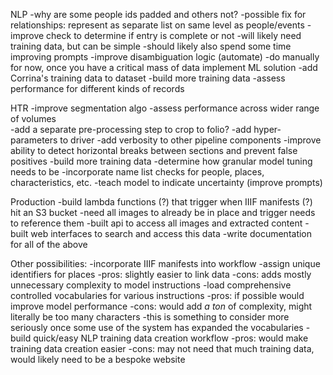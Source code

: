 NLP
    -why are some people ids padded and others not?
    -possible fix for relationships: represent as separate list on same level as people/events
    -improve check to determine if entry is complete or not
        -will likely need training data, but can be simple
        -should likely also spend some time improving prompts
    -improve disambiguation logic (automate)
        -do manually for now, once you have a critical mass of data implement ML solution
    -add Corrina's training data to dataset
    -build more training data
    -assess performance for different kinds of records

HTR
    -improve segmentation algo
        -assess performance across wider range of volumes    
        -add a separate pre-processing step to crop to folio?
        -add hyper-parameters to driver
        -add verbosity to other pipeline components
        -improve ability to detect horizontal breaks between sections and prevent false positives
    -build more training data
    -determine how granular model tuning needs to be
    -incorporate name list checks for people, places, characteristics, etc.
    -teach model to indicate uncertainty (improve prompts)    

Production
    -build lambda functions (?) that trigger when IIIF manifests (?) hit an S3 bucket
        -need all images to already be in place and trigger needs to reference them
    -built api to access all images and extracted content
    -built web interfaces to search and access this data
    -write documentation for all of the above

Other possibilities:
    -incorporate IIIF manifests into workflow
    -assign unique identifiers for places
        -pros: slightly easier to link data
        -cons: adds mostly unnecessary complexity to model instructions
    -load comprehensive controlled vocabularies for various instructions
        -pros: if possible would improve model performance
        -cons: would add *a ton* of complexity, might literally be too many characters
        -this is something to consider more seriously once some use of the system has expanded the vocabularies
    -build quick/easy NLP training data creation workflow
        -pros: would make training data creation easier
        -cons: may not need that much training data, would likely need to be a bespoke website
